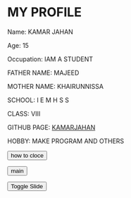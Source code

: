 <script src="https://code.jquery.com/jquery-3.6.0.min.js"></script>


<!DOCTYPE html>
<script src="https://code.jquery.com/jquery-3.6.0.min.js"></script>




<html>
<head>
  <title>MY PROFILE</title>
</head>
<body>
  <h1>MY PROFILE</h1>
  <p>Name: KAMAR JAHAN</p>
  <p>Age: 15</p>
  <p>Occupation: IAM A STUDENT</p>
  <p>FATHER NAME: MAJEED</p>
  <p>MOTHER NAME: KHAIRUNNISSA</p>
  <p>SCHOOL: I E M H S S</p>
  <p>CLASS: VIII</p>
  <p>GITHUB PAGE: <a href="http://github.com/kamarjahan">KAMARJAHAN</a> </p>
  <p>HOBBY: MAKE PROGRAM AND OTHERS</p>
  
<button onclick="alert('<h1>Heading</h1><p>problem solves</p>')">how to cloce</button>

<button onclick="window.location.href='https://github.com/kamarjahan/kamarjahan.github.io/edit/master/main.html'">main</button>


<button id="slide-button">Toggle Slide</button>

<div id="side-slide">
  <h1>Side Slide</h1>
  <p>This is the content of the side slide.</p>
</div>

<style>
  #side-slide {
    width: 300px;
    height: 200px;
    background-color: #ddd;
    display: none;
  }
</style>

<script>
  $(document).ready(function() {
    $("#slide-button").click(function() {
      $("#side-slide").slideToggle();
    });
  });
</script>

</body>
</html>
